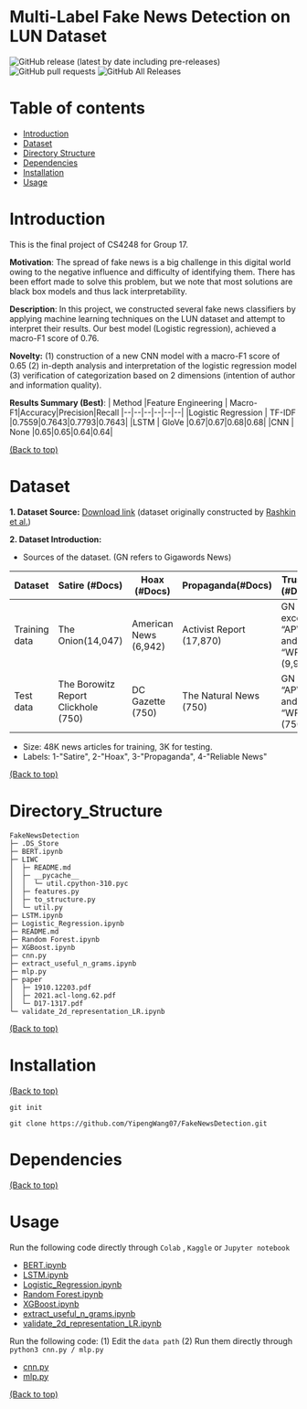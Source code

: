# Multi-Label Fake News Detection on LUN Dataset

<!-- Add buttons here -->
![GitHub release (latest by date including pre-releases)](https://img.shields.io/github/v/release/navendu-pottekkat/awesome-readme?include_prereleases)  ![GitHub pull requests](https://img.shields.io/github/issues-pr/navendu-pottekkat/awesome-readme)  ![GitHub All Releases](https://img.shields.io/github/downloads/navendu-pottekkat/awesome-readme/total)

# Table of contents
- [Introduction](#introduction)
- [Dataset](#dataset)
- [Directory Structure](#directory_structure)
- [Dependencies](#dependencies)
- [Installation](#installation)
- [Usage](#usage)

# Introduction

This is the final project of CS4248 for Group 17. 

**Motivation**: The spread of fake news is a big challenge in this digital world owing to the negative influence and difficulty of identifying them. There has been effort made to solve this problem, but we note that most solutions are black box models and thus lack interpretability. 

**Description**: In this project, we constructed several fake news classifiers by applying machine learning techniques on the LUN dataset and attempt to interpret their results. Our best model (Logistic regression), achieved a macro-F1 score of 0.76. 

**Novelty:**  (1) construction of a new CNN model with a macro-F1 score of 0.65 (2) in-depth analysis and interpretation of the logistic regression model (3)  verification of categorization based on 2 dimensions (intention of author and information quality).

**Results Summary (Best)**:
| Method |Feature Engineering | Macro-F1|Accuracy|Precision|Recall
|--|--|--|--|--|--|
|Logistic Regression | TF-IDF |0.7559|0.7643|0.7793|0.7643|
|LSTM | GloVe |0.67|0.67|0.68|0.68|
|CNN | None |0.65|0.65|0.64|0.64|

[(Back to top)](#table-of-contents)

# Dataset

**1. Dataset Source:**  [Download link](https://github.com/BUPT-GAMMA/CompareNet_FakeNewsDetection/releases/tag/dataset) (dataset originally constructed by [Rashkin et al.](https://aclanthology.org/D17-1317.pdf))

**2. Dataset Introduction:**

 - Sources of the dataset. (GN refers to Gigawords News)

|**Dataset**  |**Satire (#Docs)**  |**Hoax (#Docs)**|**Propaganda(#Docs)**|**Trusted (#Docs)**|
|--|--|--|--|--|
| Training data | The Onion(14,047) |American News (6,942)|Activist Report (17,870)|GN except “APW” and “WPB” (9,995)|
| Test data | The Borowitz Report Clickhole (750)|DC Gazette (750)|The Natural News (750)|GN only “APW” and “WPB” (750)|

 - Size: 48K news articles for training, 3K for testing.
 - Labels: 1-"Satire", 2-"Hoax", 3-"Propaganda", 4-"Reliable News"

[(Back to top)](#table-of-contents)

# Directory_Structure

```
FakeNewsDetection
├─ .DS_Store
├─ BERT.ipynb
├─ LIWC
│  ├─ README.md
│  ├─ __pycache__
│  │  └─ util.cpython-310.pyc
│  ├─ features.py
│  ├─ to_structure.py
│  └─ util.py
├─ LSTM.ipynb
├─ Logistic_Regression.ipynb
├─ README.md
├─ Random Forest.ipynb
├─ XGBoost.ipynb
├─ cnn.py
├─ extract_useful_n_grams.ipynb
├─ mlp.py
├─ paper
│  ├─ 1910.12203.pdf
│  ├─ 2021.acl-long.62.pdf
│  └─ D17-1317.pdf
└─ validate_2d_representation_LR.ipynb

```
[(Back to top)](#table-of-contents)

# Installation
[(Back to top)](#table-of-contents)

```git init```

```git clone https://github.com/YipengWang07/FakeNewsDetection.git```

# Dependencies


[(Back to top)](#table-of-contents)


# Usage

Run the following code directly through `Colab` , `Kaggle` or `Jupyter notebook`
 - [BERT.ipynb](https://github.com/YipengWang07/FakeNewsDetection/blob/main/BERT.ipynb)
 - [LSTM.ipynb](https://github.com/YipengWang07/FakeNewsDetection/blob/main/LSTM.ipynb)
 - [Logistic_Regression.ipynb](https://github.com/YipengWang07/FakeNewsDetection/blob/main/Logistic_Regression.ipynb)
 - [Random Forest.ipynb](https://github.com/YipengWang07/FakeNewsDetection/blob/main/Random%20Forest.ipynb)
 - [XGBoost.ipynb](https://github.com/YipengWang07/FakeNewsDetection/blob/main/XGBoost.ipynb)
 - [extract_useful_n_grams.ipynb](https://github.com/YipengWang07/FakeNewsDetection/blob/main/extract_useful_n_grams.ipynb)
 - [validate_2d_representation_LR.ipynb](https://github.com/YipengWang07/FakeNewsDetection/blob/main/validate_2d_representation_LR.ipynb)

Run the following code: (1) Edit the `data path` (2) Run them directly through `python3 cnn.py / mlp.py`
 - [cnn.py](https://github.com/YipengWang07/FakeNewsDetection/blob/main/cnn.py)
 - [mlp.py](https://github.com/YipengWang07/FakeNewsDetection/blob/main/mlp.py)

[(Back to top)](#table-of-contents)

